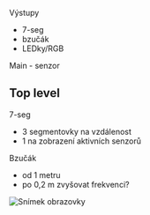 Výstupy
  - 7-seg
  - bzučák
  - LEDky/RGB

Main - senzor

Top level
--------------------------------------
7-seg
  - 3 segmentovky na vzdálenost
  - 1 na zobrazení aktivních senzorů

Bzučák
  - od 1 metru
  - po 0,2 m zvyšovat frekvenci?

![Snímek obrazovky](Snímek%20obrazovky%202025-04-10%20101607.png)
